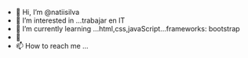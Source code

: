 - 👋 Hi, I’m @natiisilva
- 👀 I’m interested in ...trabajar en IT
- 🌱 I’m currently learning ...html,css,javaScript...frameworks: bootstrap
- 💞️ 
- 📫 How to reach me ...

<!---
natiisilva/natiisilva is a ✨ special ✨ repository because its `README.md` (this file) appears on your GitHub profile.
You can click the Preview link to take a look at your changes.
--->
